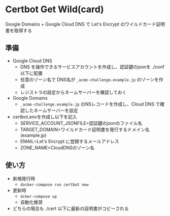 # Certbot Get Wild(card)
Google Domains + Google Cloud DNS で Let's Encrypt のワイルドカード証明書を取得する

## 準備
* Google Cloud DNS
  * DNS を操作できるサービスアカウントを作成し、認証鍵のjsonを ./conf 以下に配置
  * 任意のゾーン名で DNS名が `_acme-challenge.example.jp` のゾーンを作成
  * レジストラの設定からネームサーバーを確認しておく
* Google Domains
  * `_acme-challenge.example.jp` のNSレコードを作成し、Cloud DNS で確認したネームサーバーを設定
* certbot.envを作成し以下を記入
  * SERVICE_ACCOUNT_JSONFILE=認証鍵のjsonのファイル名
  * TARGET_DOMAIN=ワイルドカード証明書を発行するドメイン名(example.jp)
  * EMAIL=Let's Encrypt に登録するメールアドレス
  * ZONE_NAME=CloudDNSのゾーン名

## 使い方
* 新規発行時
  * `docker-compose run certbot new`
* 更新時
  * `dcker-compose up`
  * 自動化推奨
* どちらの場合も ./cert 以下に最新の証明書がコピーされる